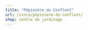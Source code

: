 ```yaml
---
title: "Pépinière du Conflent"
url: /vinca/pepiniere-du-conflent/
shop: centre de jardinage
---
```

